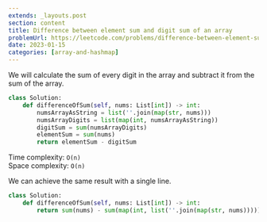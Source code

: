 ```yaml
---
extends: _layouts.post
section: content
title: Difference between element sum and digit sum of an array
problemUrl: https://leetcode.com/problems/difference-between-element-sum-and-digit-sum-of-an-array/
date: 2023-01-15
categories: [array-and-hashmap]
---
```


We will calculate the sum of every digit in the array and subtract it from the sum of the array.

```python
class Solution:
    def differenceOfSum(self, nums: List[int]) -> int:
        numsArrayAsString = list(''.join(map(str, nums)))
        numsArrayDigits = list(map(int, numsArrayAsString))
        digitSum = sum(numsArrayDigits)
        elementSum = sum(nums)
        return elementSum - digitSum
```

Time complexity: `O(n)` <br/>
Space complexity: `O(n)`

We can achieve the same result with a single line.

```python
class Solution:
    def differenceOfSum(self, nums: List[int]) -> int:
        return sum(nums) - sum(map(int, list(''.join(map(str, nums)))))
```
